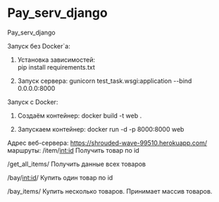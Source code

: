 # Pay_serv_django
Pay_serv_django


Запуск без Docker`a:

1. Установка зависимостей:  
pip install requirements.txt


2. Запуск сервера:
gunicorn test_task.wsgi:application --bind 0.0.0.0:8000


Запуск с Docker:
1. Создаём контейнер:
docker build -t web .

2. Запускаем контейнер:
docker run -d -p 8000:8000 web

Адрес веб-сервера:
https://shrouded-wave-99510.herokuapp.com/
маршруты:
/item/<int:id> Получить товар по id

/get_all_items/ Получить данные всех товаров

/bay/<int:id>/ Купить один товар по id

/bay_items/ Купить несколько товаров. Принимает массив товаров.
